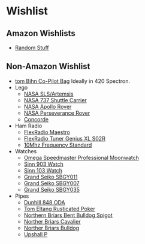 # Wishlist

## Amazon Wishlists
* [Random Stuff](https://www.amazon.com/hz/wishlist/ls/Q2MC4K5X229B?ref_=wl_share)

## Non-Amazon Wishlist
* [tom Bihn Co-Pilot Bag](https://www.tombihn.com/products/co-pilot?variant=44901684019389)  Ideally in 420 Spectron.
* Lego
    * [NASA SLS/Artemsis](https://www.lego.com/en-us/product/nasa-artemis-space-launch-system-10341)
    * [NASA 737 Shuttle Carrier](https://www.lego.com/en-us/product/shuttle-carrier-aircraft-10360)
    * [NASA Apollo Rover](https://www.lego.com/en-us/product/nasa-apollo-lunar-roving-vehicle-lrv-42182)
    * [NASA Perseverance Rover](https://www.lego.com/en-us/product/nasa-mars-rover-perseverance-42158)
    * [Concorde](https://www.lego.com/en-us/product/concorde-10318)
* Ham Radio
    * [FlexRadio Maestro](https://www.flexradio.com/products/maestro-control-console-flex-6000/)
    * [FlexRadio Tuner Genius XL S02R](https://www.flexradio.com/products/tuner-genius-xl/?sku=TGXL-SO)
    * [10Mhz Frequency Standard](https://www.zachtek.com/product-page/10mhz-frequency-standard)
* Watches
    * [Omega Speedmaster Professional Moonwatch](https://www.omegawatches.com/en-us/watch-omega-speedmaster-moonwatch-professional-co-axial-master-chronometer-chronograph-42-mm-31030425001001)
    * [Sinn 903 Watch](https://www.watchbuys.com/store/pc/Sinn-903-Column-Wheel-St-BE-II-on-Strap-176p7751.htm)
    * [Sinn 103 Watch](https://www.watchbuys.com/store/pc/Sinn-103-Column-Wheel-St-DIAPAL-on-Strap-103p1415.htm)
    * [Grand Seiko SBGY011](https://www.grand-seiko.com/us-en/collections/sbgy011g)
    * [Grand Seiko SBGY007](https://www.grand-seiko.com/us-en/collections/sbgy007g)
    * [Grand Seiko SBGY035](https://www.grand-seiko.com/us-en/collections/sbgy035g)
* Pipes
    * [Dunhill 848 ODA](https://www.mbsdpipes.com/product/dunhill-2001-shell-briar-oda-848-large-dublin-estate-briar-pipe-english-estates/)
    * [Tom Eltang Rusticated Poker](https://www.smokingpipes.com/pipes/new/eltang/moreinfo.cfm?product_id=634198)
    * [Northern Briars Bent Bulldog Spigot](https://pipes2smoke.com/collections/northern-briars/products/northern-briars-spigot-bent-bulldog-98)
    * [Norther Briars Cavalier](https://pipes2smoke.com/collections/northern-briars/products/northern-briars-cavalier-99)
    * [Norther Briars Bulldog](https://pipes2smoke.com/collections/northern-briars/products/northern-briars-long-shank-bulldog-46)
    * [Upshall P](https://www.pulverspriorbriar.com/english/upshall-p-101-9737)
